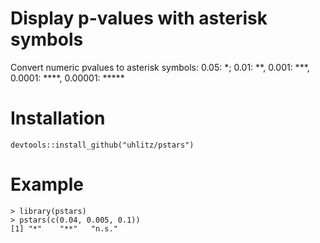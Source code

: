 
#  Display p-values with asterisk symbols

Convert numeric pvalues to asterisk symbols: 0.05: *; 0.01: **, 0.001: ***, 0.0001: ****, 0.00001: *****

# Installation

```
devtools::install_github("uhlitz/pstars")
```

# Example

```
> library(pstars)
> pstars(c(0.04, 0.005, 0.1))
[1] "*"    "**"   "n.s."
```
